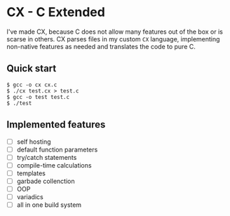# CX - C Extended

I've made CX, because C does not allow many features out of the box or is scarse in others. CX parses files in my custom `CX` language, implementing non-native features as needed and translates the code to pure C.

## Quick start

```console
$ gcc -o cx cx.c
$ ./cx test.cx > test.c
$ gcc -o test test.c
$ ./test
```

## Implemented features


- [ ] self hosting
- [ ] default function parameters
- [ ] try/catch statements
- [ ] compile-time calculations
- [ ] templates
- [ ] garbade collenction
- [ ] OOP
- [ ] variadics
- [ ] all in one build system